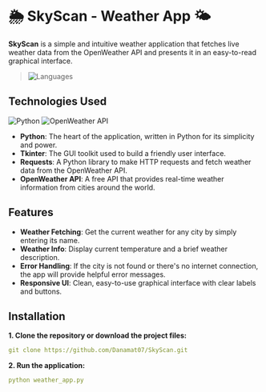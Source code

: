 # 🌦️ SkyScan - Weather App 🌤️
**SkyScan** is a simple and intuitive weather application that fetches live weather data from the OpenWeather API and presents it in an easy-to-read graphical interface.
> ![Languages](https://img.shields.io/badge/Languages-Python-blue)

## Technologies Used
![Python](https://img.shields.io/badge/Python-3776AB?style=for-the-badge&logo=python&logoColor=white)
![OpenWeather API](https://img.shields.io/badge/OpenWeather%20API-FF8800?style=for-the-badge&logo=python&logoColor=white)
  - **Python**: The heart of the application, written in Python for its simplicity and power.
  - **Tkinter**: The GUI toolkit used to build a friendly user interface.
  - **Requests**: A Python library to make HTTP requests and fetch weather data from the OpenWeather API.
  - **OpenWeather API**: A free API that provides real-time weather information from cities around the world.

## Features
  - **Weather Fetching**: Get the current weather for any city by simply entering its name.
  - **Weather Info**: Display current temperature and a brief weather description.
  - **Error Handling**: If the city is not found or there's no internet connection, the app will provide helpful error messages.
  - **Responsive UI**: Clean, easy-to-use graphical interface with clear labels and buttons.

## Installation
  **1. Clone the repository or download the project files:**
```yaml
git clone https://github.com/Danamat07/SkyScan.git
```
  **2. Run the application:**
```yaml
python weather_app.py
```
